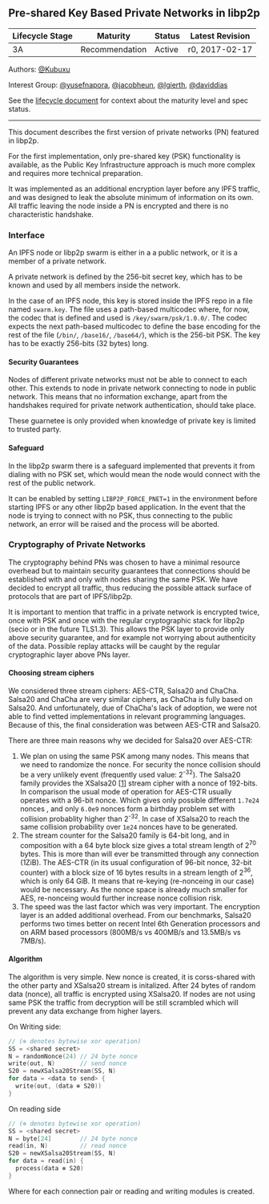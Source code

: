 ## Pre-shared Key Based Private Networks in libp2p

| Lifecycle Stage | Maturity       | Status | Latest Revision |
| --------------- | -------------- | ------ | --------------- |
| 3A              | Recommendation | Active | r0, 2017-02-17  |


Authors: [@Kubuxu]

Interest Group: [@yusefnapora], [@jacobheun], [@lgierth], [@daviddias]

[@Kubuxu]: https://github.com/Kubuxu
[@yusefnapora]: https://github.com/yusefnapora
[@jacobheun]: https://github.com/jacobheun
[@lgierth]: https://github.com/lgierth
[@daviddias]: https://github.com/daviddias

See the [lifecycle document][lifecycle-spec] for context about the maturity level
and spec status.

[lifecycle-spec]: https://github.com/libp2p/specs/blob/master/00-framework-01-spec-lifecycle.md

---

This document describes the first version of private networks (PN) featured in libp2p.

For the first implementation, only pre-shared key (PSK) functionality is available, as the Public Key Infrastructure approach is much more complex and requires more technical preparation.

It was implemented as an additional encryption layer before any IPFS traffic, and was designed to leak the absolute minimum of information on its own. All traffic leaving the node inside a PN is encrypted and there is no characteristic handshake.

### Interface

An IPFS node or libp2p swarm is either in a a public network, or it is a member of a private network.

A private network is defined by the 256-bit secret key, which has to be known and used by all members inside the network.

In the case of an IPFS node, this key is stored inside the IPFS repo in a file named `swarm.key`. The file uses a path-based multicodec where, for now, the codec that is defined and used is `/key/swarm/psk/1.0.0/`. The codec expects the next path-based multicodec to define the base encoding for the rest of the file (`/bin/`, `/base16/`, `/base64/`), which is the 256-bit PSK. The key has to be exactly 256-bits (32 bytes) long.

#### Security Guarantees

Nodes of different private networks must not be able to connect to each other. This extends to node in private network connecting to node in public network. This means that no information exchange, apart from the handshakes required for private network authentication, should take place.

These guarnetee is only provided when knowledge of private key is limited to trusted party.

#### Safeguard

In the libp2p swarm there is a safeguard implemented that prevents it from dialing with no PSK set, which would mean the node would connect with the rest of the public network.

It can be enabled by setting `LIBP2P_FORCE_PNET=1` in the environment before starting IPFS or any other libp2p based application. In the event that the node is trying to connect with no PSK, thus connecting to the public network, an error will be raised and the process will be aborted.

### Cryptography of Private Networks

The cryptography behind PNs was chosen to have a minimal resource overhead but to maintain security guarantees that connections should be established with and only with nodes sharing the same PSK. We have decided to encrypt all traffic, thus reducing the possible attack surface of protocols that are part of IPFS/libp2p.

It is important to mention that traffic in a private network is encrypted twice, once with PSK and once with the regular cryptographic stack for libp2p (secio or in the future TLS1.3). This allows the PSK layer to provide only above security guarantee, and for example not worrying about authenticity of the data. Possible replay attacks will be caught by the regular cryptographic layer above PNs layer.

#### Choosing stream ciphers

We considered three stream ciphers: AES-CTR, Salsa20 and ChaCha. Salsa20 and ChaCha are very similar ciphers, as ChaCha is fully based on Salsa20. And unfortunately, due of ChaCha's lack of adoption, we were not able to find vetted implementations in relevant programming languages. Because of this, the final consideration was between AES-CTR and Salsa20.

There are three main reasons why we decided for Salsa20 over AES-CTR:

1. We plan on using the same PSK among many nodes. This means that we need to randomize the nonce. For security the nonce collision should be a very unlikely event (frequently used value: 2<sup>-32</sup>). The Salsa20 family provides the XSalsa20 [[1][Xsalsa20]] stream cipher with a nonce of 192-bits. In comparison the usual mode of operation for AES-CTR usually operates with a 96-bit nonce. Which gives only possible different `1.7e24` nonces , and only `6.0e9` nonces form a birthday problem set with collision probablity higher than 2<sup>-32</sup>. In case of XSalsa20 to reach the same collision probability over `1e24` nonces have to be generated.
2.  The stream counter for the Salsa20 family is 64-bit long, and in composition with a 64 byte block size gives a total stream length of 2<sup>70</sup> bytes. This is more than will ever be transmitted through any connection (1ZiB). The AES-CTR (in its usual configuration of 96-bit nonce, 32-bit counter) with a block size of 16 bytes results in a stream length of 2<sup>36</sup>, which is only 64 GiB. It means that re-keying (re-nonceing in our case) would be necessary. As the nonce space is already much smaller for AES, re-nonceing would further increase nonce collision risk.
3. The speed was the last factor which was very important. The encryption layer is an added additional overhead. From our benchmarks, Salsa20 performs two times better on recent Intel 6th Generation processors and on ARM based processors (800MB/s vs 400MB/s and 13.5MB/s vs 7MB/s).

#### Algorithm

The algorithm is very simple. New nonce is created, it is corss-shared with the other party and XSalsa20 stream is initalized. After 24 bytes of random data (nonce), all traffic is encrypted using XSalsa20. If nodes are not using same PSK the traffic from decryption will be still scrambled which will prevent any data exchange from higher layers.

On Writing side:
```c
// (⊕ denotes bytewise xor operation)
SS = <shared secret>
N = randomNonce(24) // 24 byte nonce
write(out, N)       // send nonce
S20 = newXSalsa20Stream(SS, N)
for data = <data to send> {
  write(out, (data ⊕ S20))
}
```

On reading side
```c
// (⊕ denotes bytewise xor operation)
SS = <shared secret>
N = byte[24]        // 24 byte nonce
read(in, N)         // read nonce
S20 = newXSalsa20Stream(SS, N)
for data = read(in) {
  process(data ⊕ S20)
}
```

Where for each connection pair or reading and writing modules is created.

[Xsalsa20]: https://cr.yp.to/snuffle/xsalsa-20081128.pdf
